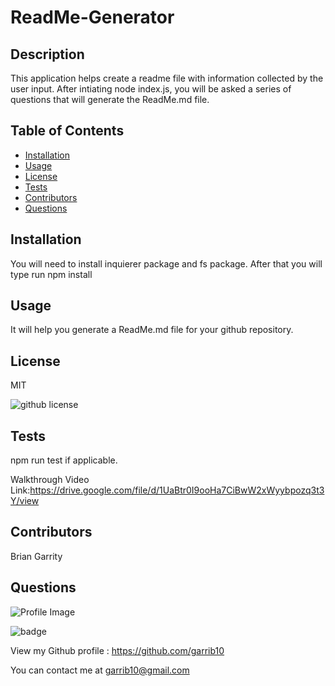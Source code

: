 # ReadMe-Generator 
  
  
  
  ## Description
  This application helps create a readme file with information collected by the user input. After intiating node index.js, you will be asked a series of questions that will generate the ReadMe.md file.

 

  ## Table of Contents
  * [Installation](#installation)
  * [Usage](#usage)
  * [License](#usage)
  * [Tests](#tests)
  * [Contributors](#contributors)
  * [Questions](#questions)

  ## Installation
  You will need to install inquierer package and fs package. After that you will type run npm install 

  ## Usage 
  It will help you generate a ReadMe.md file for your github repository.

  ## License
  MIT
  
  ![github license](https://img.shields.io/badge/license-MIT-blue.svg)
  

  ## Tests
  npm run test if applicable. 
  
  
Walkthrough Video Link:https://drive.google.com/file/d/1UaBtr0I9ooHa7CiBwW2xWyybpozq3t3Y/view
  
  ## Contributors
  Brian Garrity

  ## Questions
  
![Profile Image](https://github.com/garrib10.png?size=50)
  
![badge](https://img.shields.io/badge/Github-garrib10-blue)
  
View my Github profile : https://github.com/garrib10
  
You can contact me at garrib10@gmail.com
   
